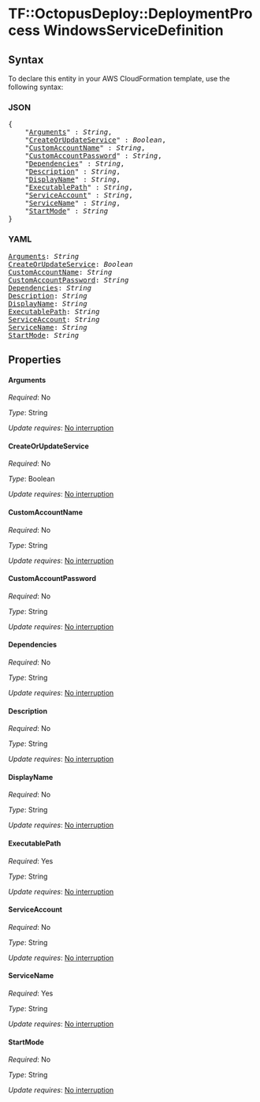 # TF::OctopusDeploy::DeploymentProcess WindowsServiceDefinition

## Syntax

To declare this entity in your AWS CloudFormation template, use the following syntax:

### JSON

<pre>
{
    "<a href="#arguments" title="Arguments">Arguments</a>" : <i>String</i>,
    "<a href="#createorupdateservice" title="CreateOrUpdateService">CreateOrUpdateService</a>" : <i>Boolean</i>,
    "<a href="#customaccountname" title="CustomAccountName">CustomAccountName</a>" : <i>String</i>,
    "<a href="#customaccountpassword" title="CustomAccountPassword">CustomAccountPassword</a>" : <i>String</i>,
    "<a href="#dependencies" title="Dependencies">Dependencies</a>" : <i>String</i>,
    "<a href="#description" title="Description">Description</a>" : <i>String</i>,
    "<a href="#displayname" title="DisplayName">DisplayName</a>" : <i>String</i>,
    "<a href="#executablepath" title="ExecutablePath">ExecutablePath</a>" : <i>String</i>,
    "<a href="#serviceaccount" title="ServiceAccount">ServiceAccount</a>" : <i>String</i>,
    "<a href="#servicename" title="ServiceName">ServiceName</a>" : <i>String</i>,
    "<a href="#startmode" title="StartMode">StartMode</a>" : <i>String</i>
}
</pre>

### YAML

<pre>
<a href="#arguments" title="Arguments">Arguments</a>: <i>String</i>
<a href="#createorupdateservice" title="CreateOrUpdateService">CreateOrUpdateService</a>: <i>Boolean</i>
<a href="#customaccountname" title="CustomAccountName">CustomAccountName</a>: <i>String</i>
<a href="#customaccountpassword" title="CustomAccountPassword">CustomAccountPassword</a>: <i>String</i>
<a href="#dependencies" title="Dependencies">Dependencies</a>: <i>String</i>
<a href="#description" title="Description">Description</a>: <i>String</i>
<a href="#displayname" title="DisplayName">DisplayName</a>: <i>String</i>
<a href="#executablepath" title="ExecutablePath">ExecutablePath</a>: <i>String</i>
<a href="#serviceaccount" title="ServiceAccount">ServiceAccount</a>: <i>String</i>
<a href="#servicename" title="ServiceName">ServiceName</a>: <i>String</i>
<a href="#startmode" title="StartMode">StartMode</a>: <i>String</i>
</pre>

## Properties

#### Arguments

_Required_: No

_Type_: String

_Update requires_: [No interruption](https://docs.aws.amazon.com/AWSCloudFormation/latest/UserGuide/using-cfn-updating-stacks-update-behaviors.html#update-no-interrupt)

#### CreateOrUpdateService

_Required_: No

_Type_: Boolean

_Update requires_: [No interruption](https://docs.aws.amazon.com/AWSCloudFormation/latest/UserGuide/using-cfn-updating-stacks-update-behaviors.html#update-no-interrupt)

#### CustomAccountName

_Required_: No

_Type_: String

_Update requires_: [No interruption](https://docs.aws.amazon.com/AWSCloudFormation/latest/UserGuide/using-cfn-updating-stacks-update-behaviors.html#update-no-interrupt)

#### CustomAccountPassword

_Required_: No

_Type_: String

_Update requires_: [No interruption](https://docs.aws.amazon.com/AWSCloudFormation/latest/UserGuide/using-cfn-updating-stacks-update-behaviors.html#update-no-interrupt)

#### Dependencies

_Required_: No

_Type_: String

_Update requires_: [No interruption](https://docs.aws.amazon.com/AWSCloudFormation/latest/UserGuide/using-cfn-updating-stacks-update-behaviors.html#update-no-interrupt)

#### Description

_Required_: No

_Type_: String

_Update requires_: [No interruption](https://docs.aws.amazon.com/AWSCloudFormation/latest/UserGuide/using-cfn-updating-stacks-update-behaviors.html#update-no-interrupt)

#### DisplayName

_Required_: No

_Type_: String

_Update requires_: [No interruption](https://docs.aws.amazon.com/AWSCloudFormation/latest/UserGuide/using-cfn-updating-stacks-update-behaviors.html#update-no-interrupt)

#### ExecutablePath

_Required_: Yes

_Type_: String

_Update requires_: [No interruption](https://docs.aws.amazon.com/AWSCloudFormation/latest/UserGuide/using-cfn-updating-stacks-update-behaviors.html#update-no-interrupt)

#### ServiceAccount

_Required_: No

_Type_: String

_Update requires_: [No interruption](https://docs.aws.amazon.com/AWSCloudFormation/latest/UserGuide/using-cfn-updating-stacks-update-behaviors.html#update-no-interrupt)

#### ServiceName

_Required_: Yes

_Type_: String

_Update requires_: [No interruption](https://docs.aws.amazon.com/AWSCloudFormation/latest/UserGuide/using-cfn-updating-stacks-update-behaviors.html#update-no-interrupt)

#### StartMode

_Required_: No

_Type_: String

_Update requires_: [No interruption](https://docs.aws.amazon.com/AWSCloudFormation/latest/UserGuide/using-cfn-updating-stacks-update-behaviors.html#update-no-interrupt)

